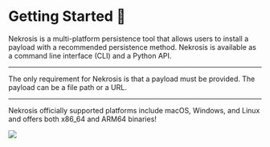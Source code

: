 # Getting Started 🧪

Nekrosis is a multi-platform persistence tool that allows users to install a payload with a recommended persistence method. Nekrosis is available as a command line interface (CLI) and a Python API.

----------

The only requirement for Nekrosis is that a payload must be provided. The payload can be a file path or a URL.

----------

Nekrosis officially supported platforms include macOS, Windows, and Linux and offers both x86_64 and ARM64 binaries!

![](/public/Getting%20Started/OS-Support.png)